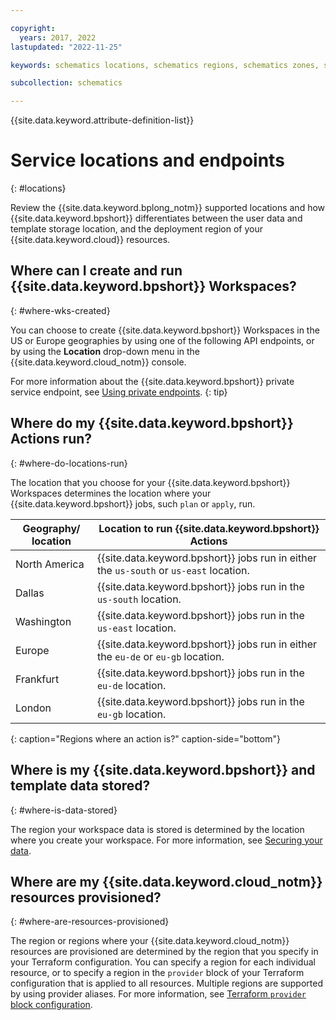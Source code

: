 ```yaml
---

copyright:
  years: 2017, 2022
lastupdated: "2022-11-25"

keywords: schematics locations, schematics regions, schematics zones, schematics endpoints, schematics service endpoints

subcollection: schematics

---
```


{{site.data.keyword.attribute-definition-list}}

# Service locations and endpoints
{: #locations} 

Review the {{site.data.keyword.bplong_notm}} supported locations and how {{site.data.keyword.bpshort}} differentiates between the user data and template storage location, and the deployment region of your {{site.data.keyword.cloud}} resources.

## Where can I create and run {{site.data.keyword.bpshort}} Workspaces?
{: #where-wks-created}

You can choose to create {{site.data.keyword.bpshort}} Workspaces in the US or Europe geographies by using one of the following API endpoints, or by using the **Location** drop-down menu in the {{site.data.keyword.cloud_notm}} console.

For more information about the {{site.data.keyword.bpshort}} private service endpoint, see [Using private endpoints](/docs/schematics?topic=schematics-secure-data#pi-location). 
{: tip}

## Where do my {{site.data.keyword.bpshort}} Actions run?
{: #where-do-locations-run}

The location that you choose for your {{site.data.keyword.bpshort}} Workspaces determines the location where your {{site.data.keyword.bpshort}} jobs, such `plan` or `apply`, run. 

|Geography/ location |Location to run {{site.data.keyword.bpshort}} Actions|
|------------|----------------|
|North America|{{site.data.keyword.bpshort}} jobs run in either the `us-south` or `us-east` location.|
|Dallas|{{site.data.keyword.bpshort}} jobs run in the `us-south` location.|
|Washington|{{site.data.keyword.bpshort}} jobs run in the `us-east` location.|
|Europe|{{site.data.keyword.bpshort}} jobs run in either the `eu-de` or `eu-gb` location.|
|Frankfurt|{{site.data.keyword.bpshort}} jobs run in the `eu-de` location.|
|London|{{site.data.keyword.bpshort}} jobs run in the `eu-gb` location.|
{: caption="Regions where an action is?" caption-side="bottom"}

## Where is my {{site.data.keyword.bpshort}} and template data stored?
{: #where-is-data-stored}

The region your workspace data is stored is determined by the location where you create your workspace. For more information, see [Securing your data](/docs/schematics?topic=schematics-secure-data). 

## Where are my {{site.data.keyword.cloud_notm}} resources provisioned?
{: #where-are-resources-provisioned}

The region or regions where your {{site.data.keyword.cloud_notm}} resources are provisioned are determined by the region that you specify in your Terraform configuration. You can specify a region for each individual resource, or to specify a region in the `provider` block of your Terraform configuration that is applied to all resources. Multiple regions are supported by using provider aliases. For more information, see [Terraform `provider` block configuration](/docs/ibm-cloud-provider-for-terraform?topic=ibm-cloud-provider-for-terraform-provider-reference). 
